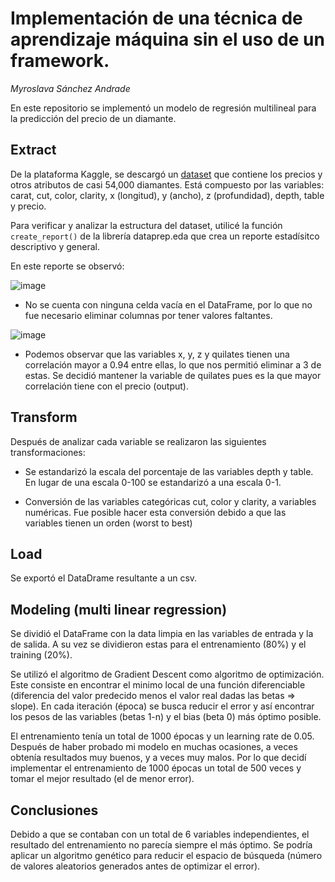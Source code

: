 # **Implementación de una técnica de aprendizaje máquina sin el uso de un framework.**

_Myroslava Sánchez Andrade_

En este repositorio se implementó un modelo de regresión multilineal para la predicción del precio de un diamante.

## Extract

De la plataforma Kaggle, se descargó un [dataset](https://www.kaggle.com/datasets/shivam2503/diamonds) que contiene los precios y otros atributos de casi 54,000 diamantes. Está compuesto por las variables: carat, cut, color, clarity, x (longitud), y (ancho), z (profundidad), depth, table y precio.

Para verificar y analizar la estructura del dataset, utilicé la función `create_report()` de la librería dataprep.eda que crea un reporte estadísitco descriptivo y general.

En este reporte se observó:

![image](https://user-images.githubusercontent.com/67491368/186533179-f0bc7fa0-6309-4468-9a7c-dc9b9601ddd2.png)
- No se cuenta con ninguna celda vacía en el DataFrame, por lo que no fue necesario eliminar columnas por tener valores faltantes.

![image](https://user-images.githubusercontent.com/67491368/186533368-7600fa53-3400-4bc5-824a-93d23204d127.png)
- Podemos observar que las variables x, y, z y quilates tienen una correlación mayor a 0.94 entre ellas, lo que nos permitió eliminar a 3 de estas. Se decidió mantener la variable de quilates pues es la que mayor correlación tiene con el precio (output).

## Transform

Después de analizar cada variable se realizaron las siguientes transformaciones:

- Se estandarizó la escala del porcentaje de las variables depth y table. En lugar de una escala 0-100 se estandarizó a una escala 0-1.

- Conversión de las variables categóricas cut, color y clarity, a variables numéricas. Fue posible hacer esta conversión debido a que las variables tienen un orden (worst to best)

## Load

Se exportó el DataDrame resultante a un csv.

## Modeling (multi linear regression)

Se dividió el DataFrame con la data limpia en las variables de entrada y la de salida. A su vez se dividieron estas para el entrenamiento (80%) y el training (20%).

Se utilizó el algoritmo de Gradient Descent como algoritmo de optimización. Este consiste en encontrar el minimo local de una función diferenciable (diferencia del valor predecido menos el valor real dadas las betas => slope). En cada iteración (época) se busca reducir el error y así encontrar los pesos de las variables (betas 1-n) y el bias (beta 0) más óptimo posible.

El entrenamiento tenía un total de 1000 épocas y un learning rate de 0.05. Después de haber probado mi modelo en muchas ocasiones, a veces obtenía resultados muy buenos, y a veces muy malos. Por lo que decidí implementar el entrenamiento de 1000 épocas un total de 500 veces y tomar el mejor resultado (el de menor error).

## Conclusiones

Debido a que se contaban con un total de 6 variables independientes, el resultado del entrenamiento no parecía siempre el más óptimo. Se podría aplicar un algoritmo genético para reducir el espacio de búsqueda (número de valores aleatorios generados antes de optimizar el error).
